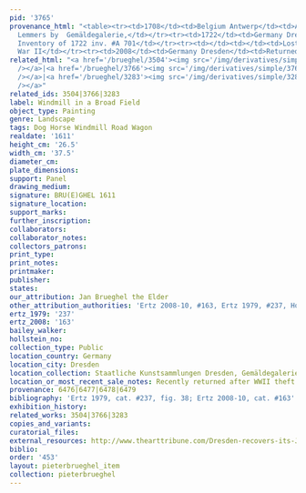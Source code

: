 ```yaml
---
pid: '3765'
provenance_html: "<table><tr><td>1708</td><td>Belgium Antwerp</td><td>Acquired from
  Lemmers by  Gemäldegalerie,</td></tr><tr><td>1722</td><td>Germany Dresden</td><td>Gemäldegalerie
  Inventory of 1722 inv. #A 701</td></tr><tr><td></td><td></td><td>Lost during World
  War II</td></tr><tr><td>2008</td><td>Germany Dresden</td><td>Returned to Gemäldegalerie</td></tr></table>"
related_html: "<a href='/brueghel/3504'><img src='/img/derivatives/simple/3504/thumbnail.jpg'
  /></a>|<a href='/brueghel/3766'><img src='/img/derivatives/simple/3766/thumbnail.jpg'
  /></a>|<a href='/brueghel/3283'><img src='/img/derivatives/simple/3283/thumbnail.jpg'
  /></a>"
related_ids: 3504|3766|3283
label: Windmill in a Broad Field
object_type: Painting
genre: Landscape
tags: Dog Horse Windmill Road Wagon
realdate: '1611'
height_cm: '26.5'
width_cm: '37.5'
diameter_cm:
plate_dimensions:
support: Panel
drawing_medium:
signature: BRU(E)GHEL 1611
signature_location:
support_marks:
further_inscription:
collaborators:
collaborator_notes:
collectors_patrons:
print_type:
print_notes:
printmaker:
publisher:
states:
our_attribution: Jan Brueghel the Elder
other_attribution_authorities: 'Ertz 2008-10, #163, Ertz 1979, #237, Honig database'
ertz_1979: '237'
ertz_2008: '163'
bailey_walker:
hollstein_no:
collection_type: Public
location_country: Germany
location_city: Dresden
location_collection: Staatliche Kunstsammlungen Dresden, Gemäldegalerie Alte Meister
location_or_most_recent_sale_notes: Recently returned after WWII theft
provenance: 6476|6477|6478|6479
bibliography: 'Ertz 1979, cat. #237, fig. 38; Ertz 2008-10, cat. #163'
exhibition_history:
related_works: 3504|3766|3283
copies_and_variants:
curatorial_files:
external_resources: http://www.thearttribune.com/Dresden-recovers-its-Jan-Brueghel.html
biblio:
order: '453'
layout: pieterbrueghel_item
collection: pieterbrueghel
---
```

